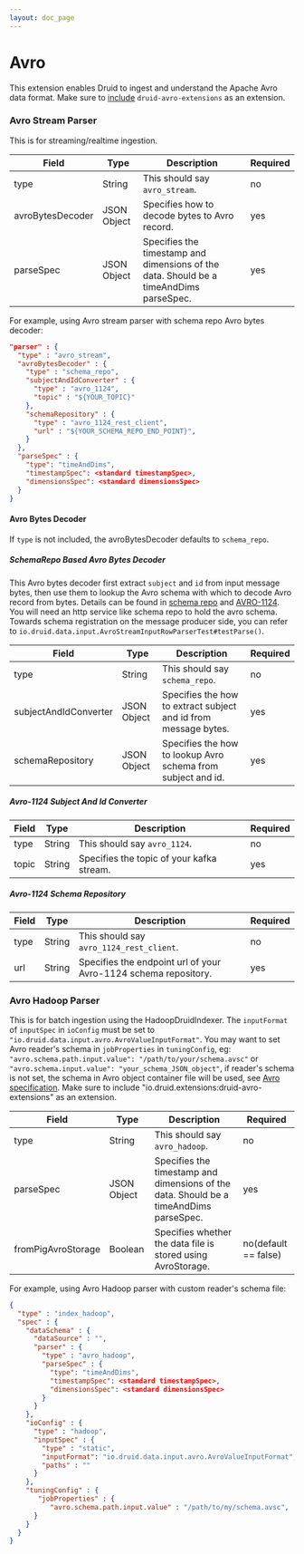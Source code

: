 ```yaml
---
layout: doc_page
---
```


# Avro

This extension enables Druid to ingest and understand the Apache Avro data format. Make sure to [include](../../operations/including-extensions.html) `druid-avro-extensions` as an extension.

### Avro Stream Parser

This is for streaming/realtime ingestion.

| Field | Type | Description | Required |
|-------|------|-------------|----------|
| type | String | This should say `avro_stream`. | no |
| avroBytesDecoder | JSON Object | Specifies how to decode bytes to Avro record. | yes |
| parseSpec | JSON Object | Specifies the timestamp and dimensions of the data. Should be a timeAndDims parseSpec. | yes |

For example, using Avro stream parser with schema repo Avro bytes decoder:

```json
"parser" : {
  "type" : "avro_stream",
  "avroBytesDecoder" : {
    "type" : "schema_repo",
    "subjectAndIdConverter" : {
      "type" : "avro_1124",
      "topic" : "${YOUR_TOPIC}"
    },
    "schemaRepository" : {
      "type" : "avro_1124_rest_client",
      "url" : "${YOUR_SCHEMA_REPO_END_POINT}",
    }
  },
  "parseSpec" : {
    "type": "timeAndDims",
    "timestampSpec": <standard timestampSpec>,
    "dimensionsSpec": <standard dimensionsSpec>
  }
}
```

#### Avro Bytes Decoder

If `type` is not included, the avroBytesDecoder defaults to `schema_repo`.

##### SchemaRepo Based Avro Bytes Decoder

This Avro bytes decoder first extract `subject` and `id` from input message bytes, then use them to lookup the Avro schema with which to decode Avro record from bytes. Details can be found in [schema repo](https://github.com/schema-repo/schema-repo) and [AVRO-1124](https://issues.apache.org/jira/browse/AVRO-1124). You will need an http service like schema repo to hold the avro schema. Towards schema registration on the message producer side, you can refer to `io.druid.data.input.AvroStreamInputRowParserTest#testParse()`.

| Field | Type | Description | Required |
|-------|------|-------------|----------|
| type | String | This should say `schema_repo`. | no |
| subjectAndIdConverter | JSON Object | Specifies the how to extract subject and id from message bytes. | yes |
| schemaRepository | JSON Object | Specifies the how to lookup Avro schema from subject and id. | yes |

##### Avro-1124 Subject And Id Converter

| Field | Type | Description | Required |
|-------|------|-------------|----------|
| type | String | This should say `avro_1124`. | no |
| topic | String | Specifies the topic of your kafka stream. | yes |


##### Avro-1124 Schema Repository

| Field | Type | Description | Required |
|-------|------|-------------|----------|
| type | String | This should say `avro_1124_rest_client`. | no |
| url | String | Specifies the endpoint url of your Avro-1124 schema repository. | yes |

### Avro Hadoop Parser

This is for batch ingestion using the HadoopDruidIndexer. The `inputFormat` of `inputSpec` in `ioConfig` must be set to `"io.druid.data.input.avro.AvroValueInputFormat"`. You may want to set Avro reader's schema in `jobProperties` in `tuningConfig`, eg: `"avro.schema.path.input.value": "/path/to/your/schema.avsc"` or `"avro.schema.input.value": "your_schema_JSON_object"`, if reader's schema is not set, the schema in Avro object container file will be used, see [Avro specification](http://avro.apache.org/docs/1.7.7/spec.html#Schema+Resolution). Make sure to include "io.druid.extensions:druid-avro-extensions" as an extension.

| Field | Type | Description | Required |
|-------|------|-------------|----------|
| type | String | This should say `avro_hadoop`. | no |
| parseSpec | JSON Object | Specifies the timestamp and dimensions of the data. Should be a timeAndDims parseSpec. | yes |
| fromPigAvroStorage | Boolean | Specifies whether the data file is stored using AvroStorage. | no(default == false) |

For example, using Avro Hadoop parser with custom reader's schema file:

```json
{
  "type" : "index_hadoop",  
  "spec" : {
    "dataSchema" : {
      "dataSource" : "",
      "parser" : {
        "type" : "avro_hadoop",
        "parseSpec" : {
          "type": "timeAndDims",
          "timestampSpec": <standard timestampSpec>,
          "dimensionsSpec": <standard dimensionsSpec>
        }
      }
    },
    "ioConfig" : {
      "type" : "hadoop",
      "inputSpec" : {
        "type" : "static",
        "inputFormat": "io.druid.data.input.avro.AvroValueInputFormat",
        "paths" : ""
      }
    },
    "tuningConfig" : {
       "jobProperties" : {
          "avro.schema.path.input.value" : "/path/to/my/schema.avsc",
      }
    }
  }
}
```
